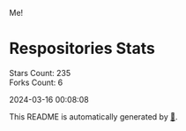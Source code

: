 Me!

# Respositories Stats
Stars Count: 235  
Forks Count: 6

2024-03-16 00:08:08  

This README is automatically generated by [🐰](https://github.com/rnitta/rnitta).
